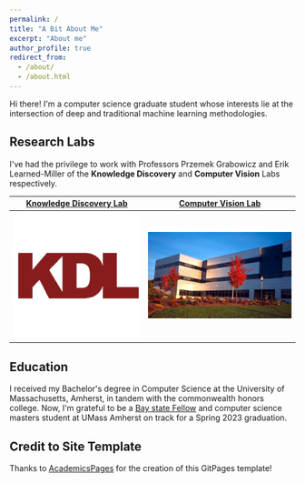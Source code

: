 ```yaml
---
permalink: /
title: "A Bit About Me"
excerpt: "About me"
author_profile: true
redirect_from: 
  - /about/
  - /about.html
---
```


Hi there! I'm a computer science graduate student whose interests lie at the intersection of deep and traditional machine learning methodologies. 

Research Labs
------
I've had the privilege to work with Professors Przemek Grabowicz and Erik Learned-Miller of the **Knowledge Discovery** and **Computer Vision** Labs respectively. 

[Knowledge Discovery Lab](https://groups.cs.umass.edu/kdl/)    |  [Computer Vision Lab](https://vis-www.cs.umass.edu)
:-------------------------:|:-------------------------:
![KDL](../images/lab_kdl.png)  |  ![CV](../images/lab_cv.jpg)

Education
-----
I received my Bachelor's degree in Computer Science at the University of Massachusetts, Amherst, in tandem with the commonwealth honors college. Now, I'm grateful to be a [Bay state Fellow](https://www.cics.umass.edu/content/bay-state-scholarship-program) and computer science masters student at UMass Amherst on track for a Spring 2023 graduation. 

Credit to Site Template
------
Thanks to [AcademicsPages](https://github.com/academicpages/academicpages.github.io) for the creation of this GitPages template!

